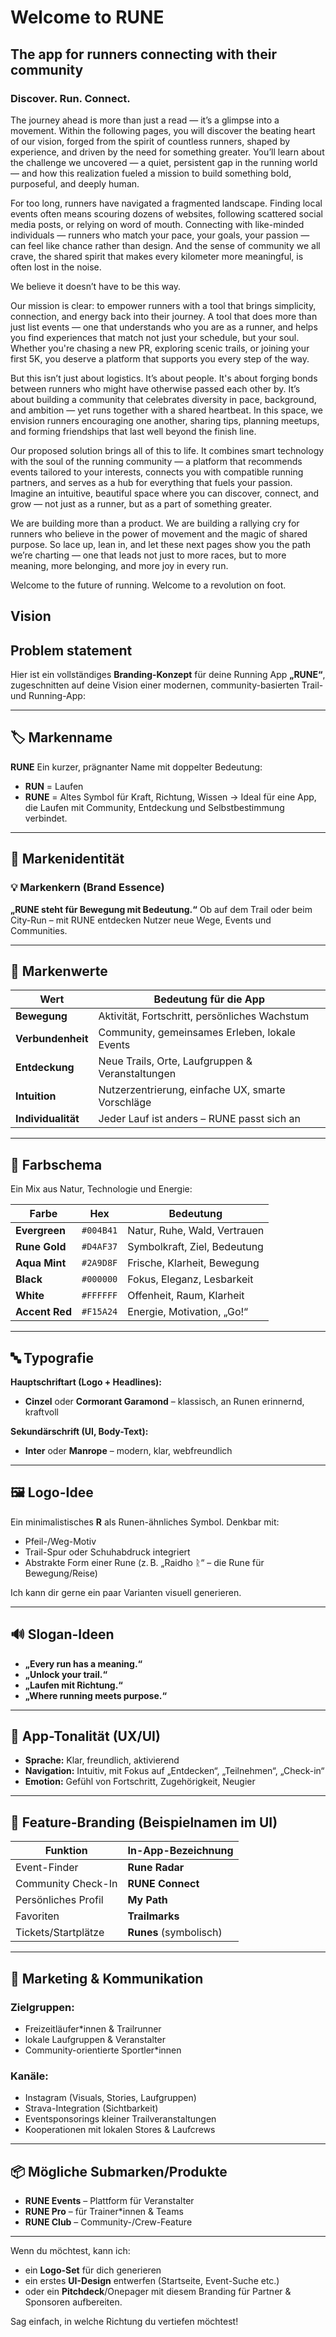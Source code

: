 # Welcome to RUNE
## The app for runners connecting with their community
### Discover. Run. Connect.

The journey ahead is more than just a read — it’s a glimpse into a movement. Within the following pages, you will discover the beating heart of our vision, forged from the spirit of countless runners, shaped by experience, and driven by the need for something greater. You’ll learn about the challenge we uncovered — a quiet, persistent gap in the running world — and how this realization fueled a mission to build something bold, purposeful, and deeply human.

For too long, runners have navigated a fragmented landscape. Finding local events often means scouring dozens of websites, following scattered social media posts, or relying on word of mouth. Connecting with like-minded individuals — runners who match your pace, your goals, your passion — can feel like chance rather than design. And the sense of community we all crave, the shared spirit that makes every kilometer more meaningful, is often lost in the noise.

We believe it doesn’t have to be this way.

Our mission is clear: to empower runners with a tool that brings simplicity, connection, and energy back into their journey. A tool that does more than just list events — one that understands who you are as a runner, and helps you find experiences that match not just your schedule, but your soul. Whether you're chasing a new PR, exploring scenic trails, or joining your first 5K, you deserve a platform that supports you every step of the way.

But this isn’t just about logistics. It’s about people. It's about forging bonds between runners who might have otherwise passed each other by. It’s about building a community that celebrates diversity in pace, background, and ambition — yet runs together with a shared heartbeat. In this space, we envision runners encouraging one another, sharing tips, planning meetups, and forming friendships that last well beyond the finish line.

Our proposed solution brings all of this to life. It combines smart technology with the soul of the running community — a platform that recommends events tailored to your interests, connects you with compatible running partners, and serves as a hub for everything that fuels your passion. Imagine an intuitive, beautiful space where you can discover, connect, and grow — not just as a runner, but as a part of something greater.

We are building more than a product. We are building a rallying cry for runners who believe in the power of movement and the magic of shared purpose. So lace up, lean in, and let these next pages show you the path we’re charting — one that leads not just to more races, but to more meaning, more belonging, and more joy in every run.

Welcome to the future of running. Welcome to a revolution on foot.


## Vision

## Problem statement



Hier ist ein vollständiges **Branding-Konzept** für deine Running App **„RUNE“**, zugeschnitten auf deine Vision einer modernen, community-basierten Trail- und Running-App:

---

## 🏷️ **Markenname**

**RUNE**
Ein kurzer, prägnanter Name mit doppelter Bedeutung:

* **RUN** = Laufen
* **RUNE** = Altes Symbol für Kraft, Richtung, Wissen
  → Ideal für eine App, die Laufen mit Community, Entdeckung und Selbstbestimmung verbindet.

---

## 🧭 **Markenidentität**

### 💡 **Markenkern (Brand Essence)**

**„RUNE steht für Bewegung mit Bedeutung.“**
Ob auf dem Trail oder beim City-Run – mit RUNE entdecken Nutzer neue Wege, Events und Communities.

---

## 🌈 **Markenwerte**

| Wert               | Bedeutung für die App                             |
| ------------------ | ------------------------------------------------- |
| **Bewegung**       | Aktivität, Fortschritt, persönliches Wachstum     |
| **Verbundenheit**  | Community, gemeinsames Erleben, lokale Events     |
| **Entdeckung**     | Neue Trails, Orte, Laufgruppen & Veranstaltungen  |
| **Intuition**      | Nutzerzentrierung, einfache UX, smarte Vorschläge |
| **Individualität** | Jeder Lauf ist anders – RUNE passt sich an        |

---

## 🎨 **Farbschema**

Ein Mix aus Natur, Technologie und Energie:

| Farbe          | Hex       | Bedeutung                    |
| -------------- | --------- | ---------------------------- |
| **Evergreen**  | `#004B41` | Natur, Ruhe, Wald, Vertrauen |
| **Rune Gold**  | `#D4AF37` | Symbolkraft, Ziel, Bedeutung |
| **Aqua Mint**  | `#2A9D8F` | Frische, Klarheit, Bewegung  |
| **Black**      | `#000000` | Fokus, Eleganz, Lesbarkeit   |
| **White**      | `#FFFFFF` | Offenheit, Raum, Klarheit    |
| **Accent Red** | `#F15A24` | Energie, Motivation, „Go!“   |

---

## 🔤 **Typografie**

**Hauptschriftart (Logo + Headlines):**

* **Cinzel** oder **Cormorant Garamond** – klassisch, an Runen erinnernd, kraftvoll

**Sekundärschrift (UI, Body-Text):**

* **Inter** oder **Manrope** – modern, klar, webfreundlich

---

## 🖼️ **Logo-Idee**

Ein minimalistisches **R** als Runen-ähnliches Symbol. Denkbar mit:

* Pfeil-/Weg-Motiv
* Trail-Spur oder Schuhabdruck integriert
* Abstrakte Form einer Rune (z. B. „Raidho ᚱ“ – die Rune für Bewegung/Reise)

Ich kann dir gerne ein paar Varianten visuell generieren.

---

## 🔊 **Slogan-Ideen**

* **„Every run has a meaning.“**
* **„Unlock your trail.“**
* **„Laufen mit Richtung.“**
* **„Where running meets purpose.“**

---

## 📱 **App-Tonalität (UX/UI)**

* **Sprache:** Klar, freundlich, aktivierend
* **Navigation:** Intuitiv, mit Fokus auf „Entdecken“, „Teilnehmen“, „Check-in“
* **Emotion:** Gefühl von Fortschritt, Zugehörigkeit, Neugier

---

## 🔧 **Feature-Branding (Beispielnamen im UI)**

| Funktion            | In-App-Bezeichnung     |
| ------------------- | ---------------------- |
| Event-Finder        | **Rune Radar**         |
| Community Check-In  | **RUNE Connect**       |
| Persönliches Profil | **My Path**            |
| Favoriten           | **Trailmarks**         |
| Tickets/Startplätze | **Runes** (symbolisch) |

---

## 📣 **Marketing & Kommunikation**

### Zielgruppen:

* Freizeitläufer\*innen & Trailrunner
* lokale Laufgruppen & Veranstalter
* Community-orientierte Sportler\*innen

### Kanäle:

* Instagram (Visuals, Stories, Laufgruppen)
* Strava-Integration (Sichtbarkeit)
* Eventsponsorings kleiner Trailveranstaltungen
* Kooperationen mit lokalen Stores & Laufcrews

---

## 📦 Mögliche Submarken/Produkte

* **RUNE Events** – Plattform für Veranstalter
* **RUNE Pro** – für Trainer\*innen & Teams
* **RUNE Club** – Community-/Crew-Feature

---

Wenn du möchtest, kann ich:

* ein **Logo-Set** für dich generieren
* ein erstes **UI-Design** entwerfen (Startseite, Event-Suche etc.)
* oder ein **Pitchdeck**/Onepager mit diesem Branding für Partner & Sponsoren aufbereiten.

Sag einfach, in welche Richtung du vertiefen möchtest!

